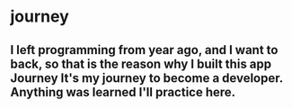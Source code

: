 # journey

## I left programming from year ago, and I want to back, so that is the reason why I built this app Journey It's my journey to become a developer. Anything was learned I'll practice here.
